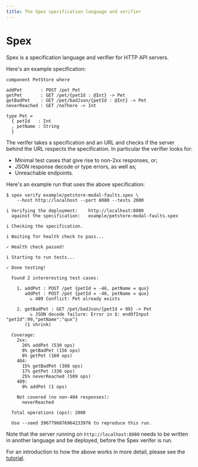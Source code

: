 ```yaml
---
title: The Spex specification language and verifier
---
```


# Spex

Spex is a specification language and verifier for HTTP API servers.

Here's an example specification:

```spex
component PetStore where

addPet       : POST /pet Pet
getPet       : GET /pet/{petId : @Int} -> Pet
getBadPet    : GET /pet/badJson/{petId : @Int} -> Pet
neverReached : GET /noThere -> Int

type Pet =
  { petId   : Int
  , petName : String
  }
```

The verifer takes a specification and an URL and checks if the server behind
the URL respects the specification. In particular the verifier looks for:

  * Minimal test cases that give rise to non-2xx responses, or; 
  * JSON response decode or type errors, as well as;
  * Unreachable endpoints.

Here's an example run that uses the above specification:

```
$ spex verify example/petstore-modal-faults.spex \
    --host http://localhost --port 8080 --tests 2000

i Verifying the deployment:    http://localhost:8080
  against the specification:   example/petstore-modal-faults.spex

i Checking the specification.

i Waiting for health check to pass...

✓ Health check passed!

i Starting to run tests...

✓ Done testing!

  Found 2 intereresting test cases:

    1. addPet : POST /pet {petId = -46, petName = qux} 
       addPet : POST /pet {petId = -46, petName = qux} 
         ↳ 409 Conflict: Pet already exists

    2. getBadPet : GET /pet/badJson/{petId = 99} -> Pet
         ↳ JSON decode failure: Error in $: endOfInput "petId":99,"petName":"qux"}
       (1 shrink)

  Coverage:
    2xx:
      26% addPet (530 ops)
      8% getBadPet (156 ops)
      8% getPet (160 ops)
    404:
      15% getBadPet (308 ops)
      17% getPet (336 ops)
      25% neverReached (509 ops)
    409:
      0% addPet (1 ops)

    Not covered (no non-404 responses):
      neverReached

  Total operations (ops): 2000

  Use --seed 3967796076964233976 to reproduce this run.
```

Note that the server running on `http://localhost:8080` needs to be written in
another language and be deployed, before the Spex verifer is run.

For an introduction to how the above works in more detail, please see the
[tutorial](tutorial.html).
